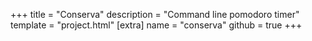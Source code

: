 +++
title = "Conserva"
description = "Command line pomodoro timer"
template = "project.html"
[extra]
name = "conserva"
github = true
+++
